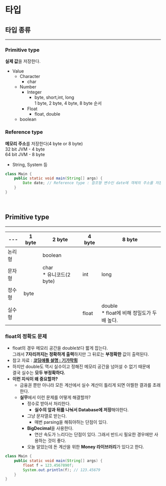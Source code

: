 # 타입

## 타입 종류

---

### Primitive type
**실제 값**을 저장한다.
* Value
  * Character
    * char
  * Number
    * Integer
      * byte, short,int, long  
      1 byte, 2 byte, 4 byte, 8 byte 순서
    * Float
      * float, double
  * boolean

### Reference type
**메모리 주소**를 저장한다(4 byte or 8 byte)  
32 bit JVM - 4 byte   
64 bit JVM - 8 byte
* String, System 등

```java
class Main {
    public static void main(String[] args) {
        Date date; // Reference type : 참조형 변수인 date에 객체의 주소를 저장한다.
    }
}
```

<br>

## Primitive type

---

| --- | 1 byte | 2 byte                  | 4 byte | 8 byte                              |
|-----|--------|-------------------------|--------|-------------------------------------|
| 논리형 |        | boolean                 |        |                                     |     |
| 문자형 |        | char<br/>* 유니코드(2 byte) | int    | long                                |
| 정수형 | byte   |                         |        |                                     |
| 실수형 |        |                         | float  | double<br/>* float에 비해 정밀도가 두 배 높다. |


### float의 정확도 문제
  * float의 경우 메모리 공간을 double보다 짧게 잡는다.  
  그래서 **7자리까지는 정확하게 출력**하지만 그 뒤로는 **부정확한** 값이 출력된다.
  * 참고 자료 : [**코딩애플 설명 : 기가막힘**](https://www.youtube.com/watch?v=-GsrYvZoAdA)
  * 하지만 double도 역시 실수이고 정해진 메모리 공간을 넘어설 수 없기 때문에  
결국 실수는 **모두 부정확하다.**
  * **이런 지식이 왜 중요할까?**
    * 금융권 뿐만 아니라 모든 계산에서 실수 계산이 틀리게 되면 아찔한 결과를 초래한다.
    * **실무**에서 이런 문제를 어떻게 해결할까?
      * 정수로 받아서 처리한다.
        * **실수의 앞과 뒤를 나눠서 Database에 저장**해야한다.
      * 그냥 문자열로 받는다. 
        * 매번 parsing을 해줘야하는 단점이 있다.
      * **BigDecimal**을 사용한다.
        * 연산 속도가 느리다는 단점이 있다. 그래서 반드시 필요한 경우에만 사용하는 것이 좋다.
      * 오늘 알았는데 돈 계산을 위한 **Money 라이브러리**가 있다고 한다.
```java
class Main {
    public static void main(String[] args) {
        float f = 123.4567890f;
        System.out.println(f); // 123.45679
    }
}
```